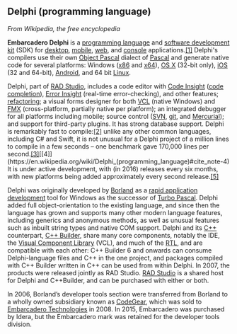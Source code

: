 ## Delphi (programming language) ##
*From Wikipedia, the free encyclopedia*

**Embarcadero Delphi** is a [programming language](https://en.wikipedia.org/wiki/Programming_language) and [software development kit](https://en.wikipedia.org/wiki/Software_development_kit) (SDK) for [desktop](https://en.wikipedia.org/wiki/Graphical_user_interface), [mobile](https://en.wikipedia.org/wiki/Mobile_app), [web](https://en.wikipedia.org/wiki/Web_application), and [console](https://en.wikipedia.org/wiki/Console_application) applications.[[1]](https://en.wikipedia.org/wiki/Delphi_(programming_language)#cite_note-Buchanan2003-1) Delphi's compilers use their own [Object Pascal](https://en.wikipedia.org/wiki/Object_Pascal) dialect of [Pascal](https://en.wikipedia.org/wiki/Pascal_(programming_language)) and generate native code for several platforms: Windows ([x86](https://en.wikipedia.org/wiki/IA-32) and [x64](https://en.wikipedia.org/wiki/X86-64)), [OS X](https://en.wikipedia.org/wiki/MacOS) (32-bit only), [iOS](https://en.wikipedia.org/wiki/IOS) (32 and 64-bit), [Android](https://en.wikipedia.org/wiki/Android_(operating_system)), and 64 bit [Linux](https://en.wikipedia.org/wiki/Linux).

Delphi, part of [RAD Studio](https://en.wikipedia.org/wiki/Delphi_(programming_language)#RAD_Studio), includes a code editor with [Code Insight](https://en.wikipedia.org/wiki/Code_Insight) ([code completion](https://en.wikipedia.org/wiki/Autocomplete#In_source_code_editors)), [Error Insight](https://en.wikipedia.org/wiki/Error_Insight) (real-time error-checking), and other features; [refactoring](https://en.wikipedia.org/wiki/Code_refactoring); a visual forms designer for both [VCL](https://en.wikipedia.org/wiki/Visual_Component_Library) (native Windows) and [FMX](https://en.wikipedia.org/wiki/FireMonkey) (cross-platform, partially native per platform); an integrated debugger for all platforms including mobile; source control ([SVN](https://en.wikipedia.org/wiki/Apache_Subversion), [git](https://en.wikipedia.org/wiki/Git), and [Mercurial](https://en.wikipedia.org/wiki/Mercurial)); and support for third-party plugins. It has strong database support. Delphi is remarkably fast to compile:[[2]](https://en.wikipedia.org/wiki/Delphi_(programming_language)#cite_note-2) unlike any other common languages, including C# and Swift, it is not unusual for a Delphi project of a million lines to compile in a few seconds – one benchmark gave 170,000 lines per second.[[3]](https://en.wikipedia.org/wiki/Delphi_(programming_language)#cite_note-3)[[4]](https://en.wikipedia.org/wiki/Delphi_(programming_language)#cite_note-4) It is under active development, with (in 2016) releases every six months, with new platforms being added approximately every second release.[[5]](https://en.wikipedia.org/wiki/Delphi_(programming_language)#cite_note-5)

Delphi was originally developed by [Borland](https://en.wikipedia.org/wiki/Borland) as a [rapid application development](https://en.wikipedia.org/wiki/Rapid_application_development) tool for Windows as the successor of [Turbo Pascal](https://en.wikipedia.org/wiki/Turbo_Pascal). Delphi added full object-orientation to the existing language, and since then the language has grown and supports many other modern language features, including generics and anonymous methods, as well as unusual features such as inbuilt string types and native COM support. Delphi and its [C++](https://en.wikipedia.org/wiki/C%2B%2B) counterpart, [C++ Builder](https://en.wikipedia.org/wiki/C%2B%2BBuilder), share many core components, notably the IDE, the [Visual Component Library](https://en.wikipedia.org/wiki/Visual_Component_Library) (VCL), and much of the [RTL](https://en.wikipedia.org/wiki/Runtime_library), and are compatible with each other: C++ Builder 6 and onwards can consume Delphi-language files and C++ in the one project, and packages compiled with C++ Builder written in C++ can be used from within Delphi. In 2007, the products were released jointly as RAD Studio. [RAD Studio](https://en.wikipedia.org/wiki/Delphi_(programming_language)#RAD_Studio) is a shared host for Delphi and C++Builder, and can be purchased with either or both.

In 2006, Borland’s developer tools section were transferred from Borland to a wholly owned subsidiary known as [CodeGear](https://en.wikipedia.org/wiki/CodeGear), which was sold to [Embarcadero Technologies](https://en.wikipedia.org/wiki/Embarcadero_Technologies) in 2008. In 2015, Embarcadero was purchased by Idera, but the Embarcadero mark was retained for the developer tools division.